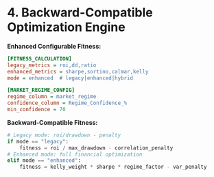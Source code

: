 # 4. Backward-Compatible Optimization Engine

**Enhanced Configurable Fitness:**
```ini
[FITNESS_CALCULATION]
legacy_metrics = roi,dd,ratio
enhanced_metrics = sharpe,sortino,calmar,kelly
mode = enhanced  # legacy|enhanced|hybrid

[MARKET_REGIME_CONFIG]
regime_column = market_regime
confidence_column = Regime_Confidence_%
min_confidence = 70
```

**Backward-Compatible Fitness:**
```python
# Legacy mode: roi/drawdown - penalty
if mode == "legacy":
    fitness = roi / max_drawdown - correlation_penalty
# Enhanced mode: full financial optimization
elif mode == "enhanced":
    fitness = kelly_weight * sharpe * regime_factor - var_penalty
```